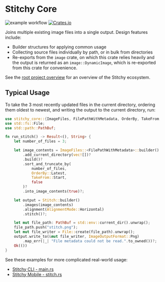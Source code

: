 
# Stitchy Core

![example workflow](https://github.com/grimace87/Stitchy/actions/workflows/cargo.yml/badge.svg)
[![Crates.io](https://img.shields.io/crates/v/stitchy-core.svg)](https://crates.io/crates/stitchy-core)

Joins multiple existing image files into a single output. Design features include:
- Builder structures for applying common usage
- Collecting source files individually by path, or in bulk from directories
- Re-exports from the `image` crate, on which this crate relies heavily
and the output is returned as an `image::DynamicImage`, which is re-exported from this crate for convenience.

See the [root project overview](https://github.com/grimace87/Stitchy) for an
overview of the Stitchy ecosystem.

## Typical Usage

To take the 3 most recently updated files in the current directory, ordering them
oldest to newest, and writing the output to the current directory, run:

```rust
use stitchy_core::{ImageFiles, FilePathWithMetadata, OrderBy, TakeFrom, Stitch, AlignmentMode, image::ImageOutputFormat};
use std::fs::File;
use std::path::PathBuf;

fn run_stitch() -> Result<(), String> {
    let number_of_files = 3;

    let image_contents = ImageFiles::<FilePathWithMetadata>::builder()
        .add_current_directory(vec![])?
        .build()?
        .sort_and_truncate_by(
            number_of_files,
            OrderBy::Latest,
            TakeFrom::Start,
            false
        )?
        .into_image_contents(true)?;

    let output = Stitch::builder()
        .images(image_contents)
        .alignment(AlignmentMode::Horizontal)
        .stitch()?;

    let mut file_path: PathBuf = std::env::current_dir().unwrap();
    file_path.push("stitch.png");
    let mut file_writer = File::create(file_path).unwrap();
    output.write_to(&mut file_writer, ImageOutputFormat::Png)
        .map_err(|_| "File metadata could not be read.".to_owned())?;
    Ok(())
}
```

See these examples for more complicated real-world usage:
- [Stitchy CLI - main.rs](https://github.com/grimace87/Stitchy/blob/master/crates/stitchy/src/main.rs)
- [Stitchy Mobile - stitch.rs](https://github.com/grimace87/StitchyMobile/blob/master/rust/src/stitch.rs)
